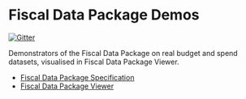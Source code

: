 # Fiscal Data Package Demos

[![Gitter](https://img.shields.io/gitter/room/openspending/chat.svg)](https://gitter.im/openspending/chat)

Demonstrators of the Fiscal Data Package on real budget and spend datasets, visualised in Fiscal Data Package Viewer.

* [Fiscal Data Package Specification](http://fiscal.dataprotocols.org/spec/)
* [Fiscal Data Package Viewer](https://github.com/openspending/fiscal-data-package-viewer)

